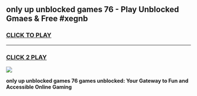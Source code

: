 
## only up unblocked games 76 - Play Unblocked Gmaes & Free #xegnb
<h3>
<a href="https://news.freeplayer.one?title=only_up_unblocked_games_76&ref=03M">CLICK TO PLAY</a></h3>
<hr>

<h3>
<a href="https://news.freeplayer.one?title=only_up_unblocked_games_76&ref=03M">CLICK 2 PLAY</a>
  
</h3>

<a href="https://news.freeplayer.one?title=only_up_unblocked_games_76&ref=03M"><img src="https://clearcache.store/games.png"></a>


**only up unblocked games 76 games unblocked: Your Gateway to Fun and Accessible Online Gaming**
